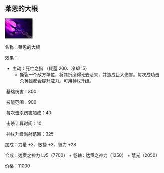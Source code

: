 ## 莱恩的大根

![](src/icon/mjz_dagon.png)

名称：莱恩的大根

效果：

- 主动：死亡之指	（耗蓝 200、冷却 15）
  - 撕裂一个敌方单位，将其折磨得死去活来，并造成巨大伤害。每次成功击杀英雄都会提升威力。可用神杖升级。

​	基础伤害：800

​	技能范围：900

​	每次击杀伤害加成：40

​	击杀计算时间：10

​	神杖升级溅射范围：325

加成：力量 +3、敏捷 +3、智力 +28

合成：达贡之神力 Lv5（7700） + 卷轴：达贡之神力（1250） + 慧光（2050）

价格：11000









